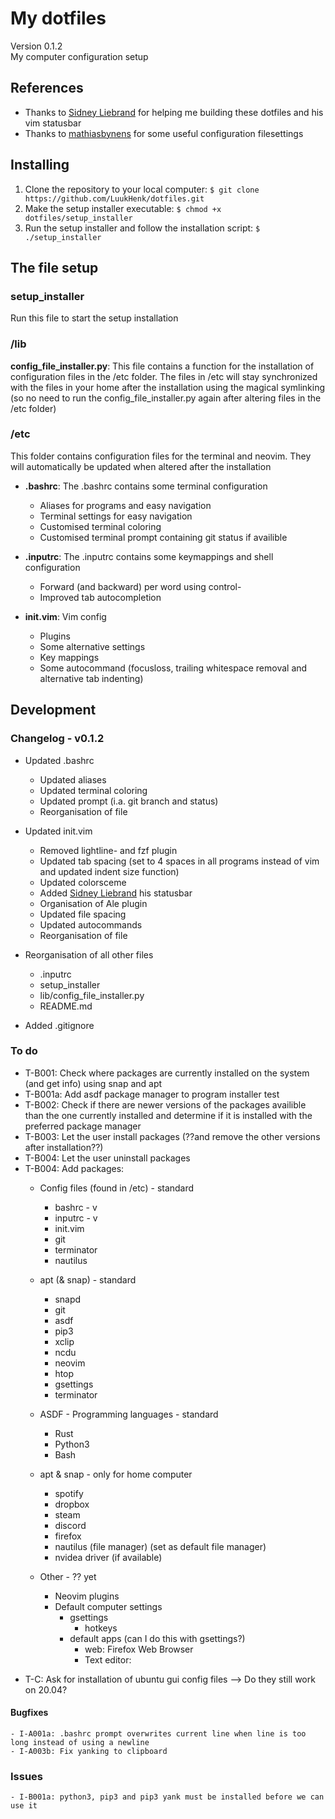 # My dotfiles
Version 0.1.2 <br />
My computer configuration setup

## References
- Thanks to [Sidney Liebrand](https://github.com/SidOfc) for helping me building these dotfiles and his vim statusbar
- Thanks to [mathiasbynens](https://github.com/mathiasbynens/dotfiles) for some useful configuration filesettings

## Installing
1. Clone the repository to your local computer: `$ git clone https://github.com/LuukHenk/dotfiles.git`
2. Make the setup installer executable: `$ chmod +x dotfiles/setup_installer`
3. Run the setup installer and follow the installation script: `$ ./setup_installer`

## The file setup
### setup_installer
Run this file to start the setup installation

### /lib
**config_file_installer.py**: This file contains a function for the installation of configuration files in the /etc folder. The files in /etc will stay synchronized with the files in your home after the installation using the magical symlinking (so no need to run the config_file_installer.py again after altering files in the /etc folder)


### /etc
This folder contains configuration files for the terminal and neovim. They will automatically be updated when altered after the installation

* **.bashrc**: The .bashrc contains some terminal configuration
    * Aliases for programs and easy navigation
    * Terminal settings for easy navigation
    * Customised terminal coloring
    * Customised terminal prompt containing git status if availible

* **.inputrc**: The .inputrc contains some keymappings and shell configuration
    * Forward (and backward) per word using control-<arrowkeys>
    * Improved tab autocompletion

* **init.vim**: Vim config
	* Plugins
	* Some alternative settings
	* Key mappings
    * Some autocommand (focusloss, trailing whitespace removal and alternative tab indenting)

## Development

### Changelog - v0.1.2
- Updated .bashrc
	- Updated aliases
	- Updated terminal coloring
	- Updated prompt (i.a. git branch and status)
	- Reorganisation of file

- Updated init.vim
	- Removed lightline- and fzf plugin
	- Updated tab spacing (set to 4 spaces in all programs instead of vim and updated indent size function)
	- Updated colorsceme
	- Added [Sidney Liebrand](https://github.com/SidOfc/dotfiles) his statusbar
	- Organisation of Ale plugin
	- Updated file spacing
	- Updated autocommands
	- Reorganisation of file

- Reorganisation of all other files
	- .inputrc
	- setup_installer
	- lib/config_file_installer.py
	- README.md

- Added .gitignore

### To do
* T-B001: Check where packages are currently installed on the system (and get info) using snap and apt
* T-B001a: Add asdf package manager to program installer test
* T-B002: Check if there are newer versions of the packages availible than the one currently installed and determine if it is installed with the preferred package manager
* T-B003: Let the user install packages (??and remove the other versions after installation??)
* T-B004: Let the user uninstall packages
* T-B004: Add packages:
	- Config files (found in /etc) - standard
		- bashrc - v
		- inputrc - v
		- init.vim
		- git
		- terminator
		- nautilus


	- apt (& snap) - standard
		- snapd
		- git
		- asdf
		- pip3
		- xclip
		- ncdu
		- neovim
		- htop
		- gsettings
		- terminator

	- ASDF - Programming languages - standard
		- Rust
		- Python3
		- Bash

	- apt & snap - only for home computer
		- spotify
		- dropbox
		- steam
		- discord
		- firefox
		- nautilus (file manager) (set as default file manager)
		- nvidea driver (if available)

	- Other - ?? yet
		- Neovim plugins
		- Default computer settings
			- gsettings
				- hotkeys
			- default apps (can I do this with gsettings?)
				- web: Firefox Web Browser
				- Text editor:

- T-C: Ask for installation of ubuntu gui config files --> Do they still work on 20.04?

#### Bugfixes
	- I-A001a: .bashrc prompt overwrites current line when line is too long instead of using a newline
	- I-A003b: Fix yanking to clipboard

### Issues
	- I-B001a: python3, pip3 and pip3 yank must be installed before we can use it



